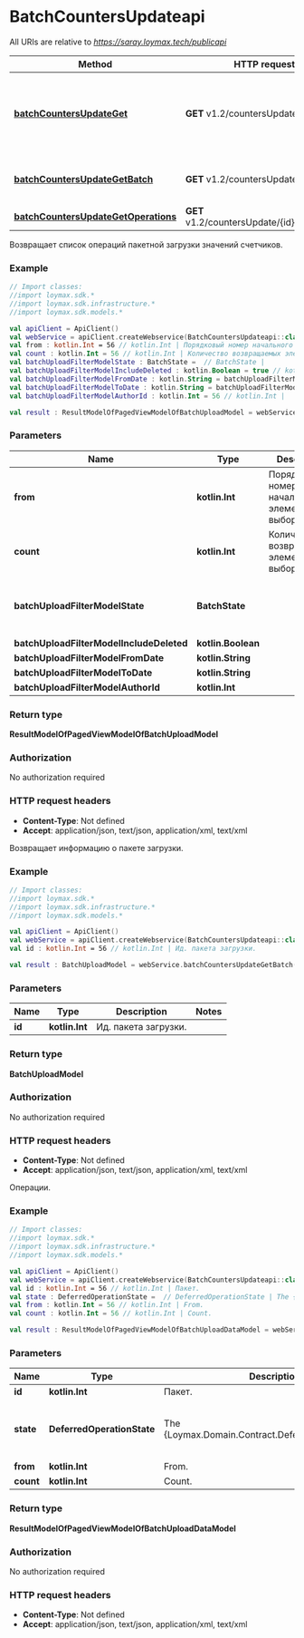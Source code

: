 # BatchCountersUpdateapi

All URIs are relative to *https://saray.loymax.tech/publicapi*

Method | HTTP request | Description
------------- | ------------- | -------------
[**batchCountersUpdateGet**](BatchCountersUpdateapi.md#batchCountersUpdateGet) | **GET** v1.2/countersUpdate | Возвращает список операций пакетной загрузки значений счетчиков.
[**batchCountersUpdateGetBatch**](BatchCountersUpdateapi.md#batchCountersUpdateGetBatch) | **GET** v1.2/countersUpdate/{id} | Возвращает информацию о пакете загрузки.
[**batchCountersUpdateGetOperations**](BatchCountersUpdateapi.md#batchCountersUpdateGetOperations) | **GET** v1.2/countersUpdate/{id}/operations | Операции.



Возвращает список операций пакетной загрузки значений счетчиков.

### Example
```kotlin
// Import classes:
//import loymax.sdk.*
//import loymax.sdk.infrastructure.*
//import loymax.sdk.models.*

val apiClient = ApiClient()
val webService = apiClient.createWebservice(BatchCountersUpdateapi::class.java)
val from : kotlin.Int = 56 // kotlin.Int | Порядковый номер начального элемента выборки.
val count : kotlin.Int = 56 // kotlin.Int | Количество возвращаемых элементов выборки.
val batchUploadFilterModelState : BatchState =  // BatchState | 
val batchUploadFilterModelIncludeDeleted : kotlin.Boolean = true // kotlin.Boolean | 
val batchUploadFilterModelFromDate : kotlin.String = batchUploadFilterModelFromDate_example // kotlin.String | 
val batchUploadFilterModelToDate : kotlin.String = batchUploadFilterModelToDate_example // kotlin.String | 
val batchUploadFilterModelAuthorId : kotlin.Int = 56 // kotlin.Int | 

val result : ResultModelOfPagedViewModelOfBatchUploadModel = webService.batchCountersUpdateGet(from, count, batchUploadFilterModelState, batchUploadFilterModelIncludeDeleted, batchUploadFilterModelFromDate, batchUploadFilterModelToDate, batchUploadFilterModelAuthorId)
```

### Parameters

Name | Type | Description  | Notes
------------- | ------------- | ------------- | -------------
 **from** | **kotlin.Int**| Порядковый номер начального элемента выборки. | [optional]
 **count** | **kotlin.Int**| Количество возвращаемых элементов выборки. | [optional]
 **batchUploadFilterModelState** | **BatchState**|  | [optional] [enum: NotProcessed, Processed, Suspended, ProcessedWithError]
 **batchUploadFilterModelIncludeDeleted** | **kotlin.Boolean**|  | [optional]
 **batchUploadFilterModelFromDate** | **kotlin.String**|  | [optional]
 **batchUploadFilterModelToDate** | **kotlin.String**|  | [optional]
 **batchUploadFilterModelAuthorId** | **kotlin.Int**|  | [optional]

### Return type

**ResultModelOfPagedViewModelOfBatchUploadModel**

### Authorization

No authorization required

### HTTP request headers

 - **Content-Type**: Not defined
 - **Accept**: application/json, text/json, application/xml, text/xml


Возвращает информацию о пакете загрузки.

### Example
```kotlin
// Import classes:
//import loymax.sdk.*
//import loymax.sdk.infrastructure.*
//import loymax.sdk.models.*

val apiClient = ApiClient()
val webService = apiClient.createWebservice(BatchCountersUpdateapi::class.java)
val id : kotlin.Int = 56 // kotlin.Int | Ид. пакета загрузки.

val result : BatchUploadModel = webService.batchCountersUpdateGetBatch(id)
```

### Parameters

Name | Type | Description  | Notes
------------- | ------------- | ------------- | -------------
 **id** | **kotlin.Int**| Ид. пакета загрузки. |

### Return type

**BatchUploadModel**

### Authorization

No authorization required

### HTTP request headers

 - **Content-Type**: Not defined
 - **Accept**: application/json, text/json, application/xml, text/xml


Операции.

### Example
```kotlin
// Import classes:
//import loymax.sdk.*
//import loymax.sdk.infrastructure.*
//import loymax.sdk.models.*

val apiClient = ApiClient()
val webService = apiClient.createWebservice(BatchCountersUpdateapi::class.java)
val id : kotlin.Int = 56 // kotlin.Int | Пакет.
val state : DeferredOperationState =  // DeferredOperationState | The {Loymax.Domain.Contract.DeferredOperationState}.
val from : kotlin.Int = 56 // kotlin.Int | From.
val count : kotlin.Int = 56 // kotlin.Int | Count.

val result : ResultModelOfPagedViewModelOfBatchUploadDataModel = webService.batchCountersUpdateGetOperations(id, state, from, count)
```

### Parameters

Name | Type | Description  | Notes
------------- | ------------- | ------------- | -------------
 **id** | **kotlin.Int**| Пакет. |
 **state** | **DeferredOperationState**| The {Loymax.Domain.Contract.DeferredOperationState}. | [optional] [enum: Created, Completed, Error]
 **from** | **kotlin.Int**| From. | [optional]
 **count** | **kotlin.Int**| Count. | [optional]

### Return type

**ResultModelOfPagedViewModelOfBatchUploadDataModel**

### Authorization

No authorization required

### HTTP request headers

 - **Content-Type**: Not defined
 - **Accept**: application/json, text/json, application/xml, text/xml

